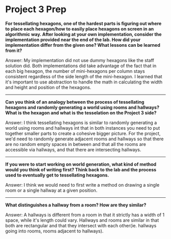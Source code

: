 # Project 3 Prep

**For tessellating hexagons, one of the hardest parts is figuring out where to place each hexagon/how to easily place hexagons on screen in an algorithmic way.
After looking at your own implementation, consider the implementation provided near the end of the lab.
How did your implementation differ from the given one? What lessons can be learned from it?**

Answer: My implementation did not use dummy hexagons like the staff solution did. Both implementations did take advantage of the fact that in each big hexagon,
the number of mini-hexagons per column stays consistent regardless of the side length of the mini-hexagon. I learned that it's important to use abstraction to
handle the math in calculating the width and height and position of the hexagons.

-----

**Can you think of an analogy between the process of tessellating hexagons and randomly generating a world using rooms and hallways?
What is the hexagon and what is the tesselation on the Project 3 side?**

Answer: I think tessellating hexagons is similar to randomly generating a world using rooms and hallways int that in both instances you need to put together smaller parts
to create a cohesive bigger picture. For the project, we'd need to randomly generate adjacent rooms and hallways so that there are no random empty spaces in between and 
that all the rooms are accessible via hallways, and that there are intersecting hallways.

-----
**If you were to start working on world generation, what kind of method would you think of writing first? 
Think back to the lab and the process used to eventually get to tessellating hexagons.**

Answer: I think we would need to first write a method on drawing a single room or a single hallway at a given position.

-----
**What distinguishes a hallway from a room? How are they similar?**

Answer: A hallways is different from a room in that it strictly has a width of 1 space, while it's length could vary.
Hallways and rooms are similar in that both are rectangular and that they intersect with each other(ie. hallways going into rooms, rooms adjacent to hallways).